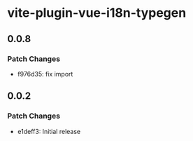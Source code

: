 # vite-plugin-vue-i18n-typegen

## 0.0.8

### Patch Changes

- f976d35: fix import

## 0.0.2

### Patch Changes

- e1deff3: Initial release
